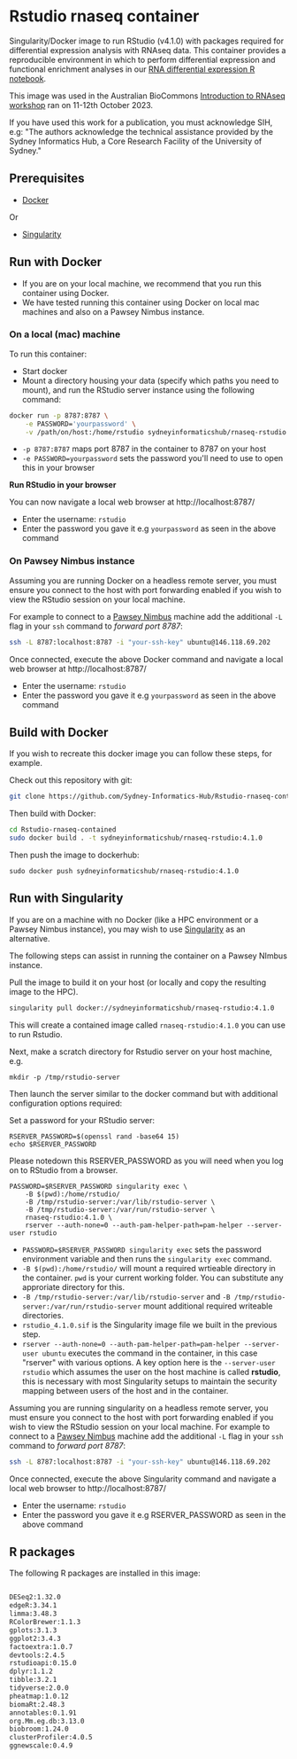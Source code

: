 # Rstudio rnaseq container

Singularity/Docker image to run RStudio (v4.1.0) with packages required for differential expression analysis with RNAseq data. This container provides a reproducible environment in which to perform differential expression and functional enrichment analyses in our [RNA differential expression R notebook](https://github.com/Sydney-Informatics-Hub/rnaseq-differential-expression-Rnotebook). 

This image was used in the Australian BioCommons [Introduction to RNAseq workshop](https://sydney-informatics-hub.github.io/rnaseq-workshop-2023/) ran on 11-12th October 2023.

If you have used this work for a publication, you must acknowledge SIH, e.g: "The authors acknowledge the technical assistance provided by the Sydney Informatics Hub, a Core Research Facility of the University of Sydney."

## Prerequisites

* [Docker](https://docs.docker.com/get-docker/)

Or

* [Singularity](https://docs.sylabs.io/guides/3.7/admin-guide/installation.html)


## Run with Docker
- If you are on your local machine, we recommend that you run this container using Docker.  
- We have tested running this container using Docker on local mac machines and also on a Pawsey Nimbus instance.
  
### On a local (mac) machine
To run this container:
- Start docker
- Mount a directory housing your data (specify which paths you need to mount), and run the RStudio server instance using the following command: 

```bash 
docker run -p 8787:8787 \
    -e PASSWORD='yourpassword' \
    -v /path/on/host:/home/rstudio sydneyinformaticshub/rnaseq-rstudio:4.1.0
```
* `-p 8787:8787` maps port 8787 in the container to 8787 on your host
* `-e PASSWORD=yourpassword` sets the password you'll need to use to open this in your browser

**Run RStudio in your browser**  

You can now navigate a local web browser at http://localhost:8787/

- Enter the username: `rstudio`
- Enter the password you gave it e.g `yourpassword` as seen in the above command

### On Pawsey Nimbus instance
Assuming you are running Docker on a headless remote server, you must ensure you connect to the host with port forwarding enabled if you wish to view the RStudio session on your local machine.

For example to connect to a [Pawsey Nimbus](https://nimbus.pawsey.org.au/) machine add the additional `-L` flag in your `ssh` command to *forward port 8787*:
```bash
ssh -L 8787:localhost:8787 -i "your-ssh-key" ubuntu@146.118.69.202
````
Once connected, execute the above Docker command and navigate a local web browser at http://localhost:8787/ 

- Enter the username: `rstudio`
- Enter the password you gave it e.g `yourpassword` as seen in the above command


## Build with Docker
If you wish to recreate this docker image you can follow these steps, for example.

Check out this repository with git:

```bash 
git clone https://github.com/Sydney-Informatics-Hub/Rstudio-rnaseq-contained.git

```

Then build with Docker:

```bash
cd Rstudio-rnaseq-contained
sudo docker build . -t sydneyinformaticshub/rnaseq-rstudio:4.1.0
```

Then push the image to dockerhub:

```
sudo docker push sydneyinformaticshub/rnaseq-rstudio:4.1.0
```

## Run with Singularity 

If you are on a machine with no Docker (like a HPC environment or a Pawsey Nimbus instance), you may wish to use [Singularity](https://docs.sylabs.io/guides/3.7/admin-guide/installation.html) as an alternative.

The following steps can assist in running the container on a Pawsey NImbus instance.

Pull the image to build it on your host (or locally and copy the resulting image to the HPC). 

```bash 
singularity pull docker://sydneyinformaticshub/rnaseq-rstudio:4.1.0
```
This will create a contained image called `rnaseq-rstudio:4.1.0` you can use to run Rstudio.

Next, make a scratch directory for Rstudio server on your host machine, e.g.

```
mkdir -p /tmp/rstudio-server
```

Then launch the server similar to the docker command but with additional configuration options required:

Set a password for your RStudio server:
```
RSERVER_PASSWORD=$(openssl rand -base64 15)
echo $RSERVER_PASSWORD
```
Please notedown this RSERVER_PASSWORD as you will need when you log on to RStudio from a browser.
``` 
PASSWORD=$RSERVER_PASSWORD singularity exec \
    -B $(pwd):/home/rstudio/
    -B /tmp/rstudio-server:/var/lib/rstudio-server \
    -B /tmp/rstudio-server:/var/run/rstudio-server \
    rnaseq-rstudio:4.1.0 \
    rserver --auth-none=0 --auth-pam-helper-path=pam-helper --server-user rstudio
```

* `PASSWORD=$RSERVER_PASSWORD singularity exec` sets the password environment variable and then runs the `singularity exec` command.
* `-B $(pwd):/home/rstudio/` will mount a required wrtieable directory in the container. `pwd` is your current working folder. You can substitute any approriate directory for this.
* `-B /tmp/rstudio-server:/var/lib/rstudio-server` and `-B /tmp/rstudio-server:/var/run/rstudio-server` mount additional required writeable directories.
* `rstudio_4.1.0.sif` is the Singularity image file we built in the previous step.
* `rserver --auth-none=0 --auth-pam-helper-path=pam-helper --server-user ubuntu` executes the command in the container, in this case "rserver" with various options. A key option here is the `--server-user rstudio` which assumes the user on the host machine is called **rstudio**, this is necessary with most Singularity setups to maintain the security mapping between users of the host and in the container.

Assuming you are running singularity on a headless remote server, you must ensure you connect to the host with port forwarding enabled if you wish to view the RStudio session on your local machine.
For example to connect to a [Pawsey Nimbus](https://nimbus.pawsey.org.au/) machine add the additional `-L` flag in your `ssh` command to *forward port 8787*:
```bash
ssh -L 8787:localhost:8787 -i "your-ssh-key" ubuntu@146.118.69.202
````
Once connected, execute the above Singularity command and navigate a local web browser to http://localhost:8787/ 
- Enter the username: `rstudio`
- Enter the password you gave it e.g RSERVER_PASSWORD as seen in the above command


## R packages 

The following R packages are installed in this image: 

```default

DESeq2:1.32.0
edgeR:3.34.1
limma:3.48.3
RColorBrewer:1.1.3
gplots:3.1.3
ggplot2:3.4.3
factoextra:1.0.7
devtools:2.4.5
rstudioapi:0.15.0
dplyr:1.1.2
tibble:3.2.1
tidyverse:2.0.0
pheatmap:1.0.12
biomaRt:2.48.3
annotables:0.1.91
org.Mm.eg.db:3.13.0
biobroom:1.24.0
clusterProfiler:4.0.5
ggnewscale:0.4.9

```


